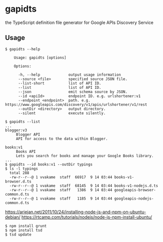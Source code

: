 # gapidts

the TypeScript definition file generator for Google APIs Discovery Service

## Usage

```
$ gapidts --help

    Usage: gapidts [options]

    Options:

      -h, --help             output usage information
      --source <file>        specified source JSON file.
      --list-short           list of API ID.
      --list                 list of API ID.
      --json                 emit schema source by JSON.
      --id <apiId>           endpoint ID. e.g. urlshortener:v1
      --endpoint <endpoint>  path. e.g. https://www.googleapis.com/discovery/v1/apis/urlshortener/v1/rest
      --outDir <directory>   output directory.
      --silent               execute silently.
```

```
$ gapidts --list
...
blogger:v3
	 Blogger API
	 API for access to the data within Blogger.

books:v1
	 Books API
	 Lets you search for books and manage your Google Books library.
...
$ gapidts --id books:v1 --outDir typings
$ ls -l typings
  total 288
  -rw-r--r--@ 1 vvakame  staff  66917  9 14 03:44 books-v1-browser.d.ts
  -rw-r--r--@ 1 vvakame  staff  68145  9 14 03:44 books-v1-nodejs.d.ts
  -rw-r--r--@ 1 vvakame  staff   1386  9 14 03:44 googleapis-browser-common.d.ts
  -rw-r--r--@ 1 vvakame  staff   1185  9 14 03:44 googleapis-nodejs-common.d.ts
```


https://ariejan.net/2011/10/24/installing-node-js-and-npm-on-ubuntu-debian/
https://rtcamp.com/tutorials/nodejs/node-js-npm-install-ubuntu/
```
$ npm install grunt
$ npm install tsd
$ tsd update
```
